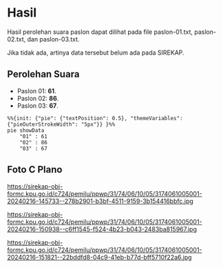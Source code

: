 # Hasil

Hasil perolehan suara paslon dapat dilihat pada file paslon-01.txt, paslon-02.txt, dan paslon-03.txt.

Jika tidak ada, artinya data tersebut belum ada pada SIREKAP.

## Perolehan Suara

 * Paslon 01: **61**.
 * Paslon 02: **86**.
 * Paslon 03: **67**.

```mermaid
%%{init: {"pie": {"textPosition": 0.5}, "themeVariables": {"pieOuterStrokeWidth": "5px"}} }%%
pie showData
    "01" : 61
    "02" : 86
    "03" : 67
```
## Foto C Plano

https://sirekap-obj-formc.kpu.go.id/c724/pemilu/ppwp/31/74/06/10/05/3174061005001-20240216-145733--278b2901-b3bf-4511-9159-3b154416bbfc.jpg

https://sirekap-obj-formc.kpu.go.id/c724/pemilu/ppwp/31/74/06/10/05/3174061005001-20240216-150938--c6ff1545-f524-4b23-b043-2483ba815967.jpg

https://sirekap-obj-formc.kpu.go.id/c724/pemilu/ppwp/31/74/06/10/05/3174061005001-20240216-151821--22bddfd8-04c9-41eb-b77d-bff5710f22a6.jpg
